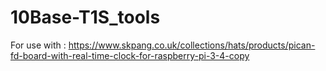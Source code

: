 # 10Base-T1S_tools

For use with :
https://www.skpang.co.uk/collections/hats/products/pican-fd-board-with-real-time-clock-for-raspberry-pi-3-4-copy

 
